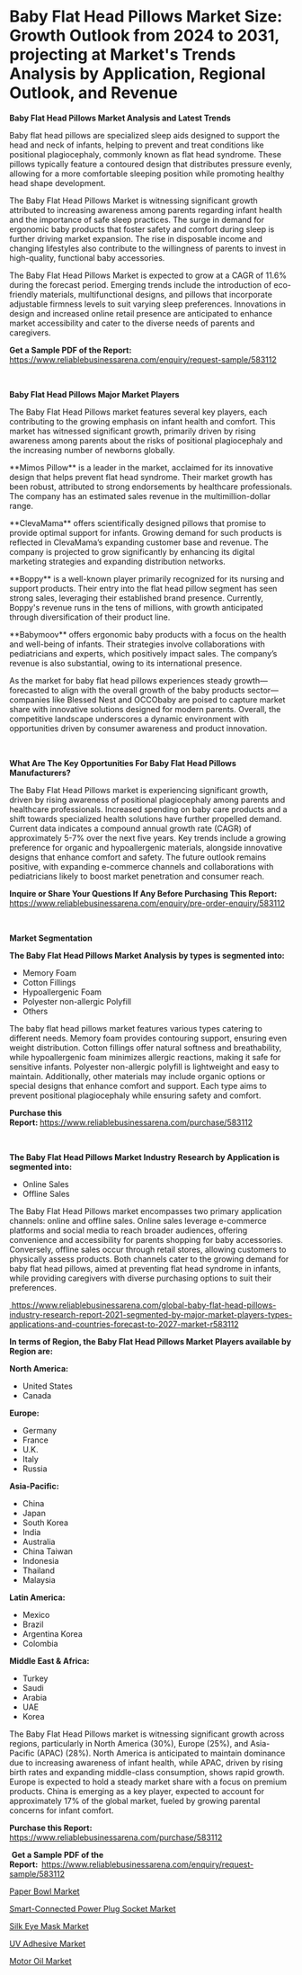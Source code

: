 <p><h1>Baby Flat Head Pillows Market Size: Growth Outlook from 2024 to 2031, projecting at Market's Trends Analysis by Application, Regional Outlook, and Revenue</h1></p><p><strong>Baby Flat Head Pillows Market Analysis and Latest Trends</strong></p>
<p><p>Baby flat head pillows are specialized sleep aids designed to support the head and neck of infants, helping to prevent and treat conditions like positional plagiocephaly, commonly known as flat head syndrome. These pillows typically feature a contoured design that distributes pressure evenly, allowing for a more comfortable sleeping position while promoting healthy head shape development.</p><p>The Baby Flat Head Pillows Market is witnessing significant growth attributed to increasing awareness among parents regarding infant health and the importance of safe sleep practices. The surge in demand for ergonomic baby products that foster safety and comfort during sleep is further driving market expansion. The rise in disposable income and changing lifestyles also contribute to the willingness of parents to invest in high-quality, functional baby accessories.</p><p>The Baby Flat Head Pillows Market is expected to grow at a CAGR of 11.6% during the forecast period. Emerging trends include the introduction of eco-friendly materials, multifunctional designs, and pillows that incorporate adjustable firmness levels to suit varying sleep preferences. Innovations in design and increased online retail presence are anticipated to enhance market accessibility and cater to the diverse needs of parents and caregivers.</p></p>
<p><strong>Get a Sample PDF of the Report:&nbsp;</strong> <a href="https://www.reliablebusinessarena.com/enquiry/request-sample/583112?utm_campaign=1331&utm_medium=2&utm_source=Github&utm_content=ia&utm_term=27092024&utm_id=baby-flat-head-pillows">https://www.reliablebusinessarena.com/enquiry/request-sample/583112</a></p>
<p>&nbsp;</p>
<p><strong>Baby Flat Head Pillows Major Market Players</strong></p>
<p><p>The Baby Flat Head Pillows market features several key players, each contributing to the growing emphasis on infant health and comfort. This market has witnessed significant growth, primarily driven by rising awareness among parents about the risks of positional plagiocephaly and the increasing number of newborns globally.</p><p>**Mimos Pillow** is a leader in the market, acclaimed for its innovative design that helps prevent flat head syndrome. Their market growth has been robust, attributed to strong endorsements by healthcare professionals. The company has an estimated sales revenue in the multimillion-dollar range.</p><p>**ClevaMama** offers scientifically designed pillows that promise to provide optimal support for infants. Growing demand for such products is reflected in ClevaMama’s expanding customer base and revenue. The company is projected to grow significantly by enhancing its digital marketing strategies and expanding distribution networks.</p><p>**Boppy** is a well-known player primarily recognized for its nursing and support products. Their entry into the flat head pillow segment has seen strong sales, leveraging their established brand presence. Currently, Boppy's revenue runs in the tens of millions, with growth anticipated through diversification of their product line.</p><p>**Babymoov** offers ergonomic baby products with a focus on the health and well-being of infants. Their strategies involve collaborations with pediatricians and experts, which positively impact sales. The company’s revenue is also substantial, owing to its international presence.</p><p>As the market for baby flat head pillows experiences steady growth—forecasted to align with the overall growth of the baby products sector—companies like Blessed Nest and OCCObaby are poised to capture market share with innovative solutions designed for modern parents. Overall, the competitive landscape underscores a dynamic environment with opportunities driven by consumer awareness and product innovation.</p></p>
<p>&nbsp;</p>
<p><strong>What Are The Key Opportunities For Baby Flat Head Pillows Manufacturers?</strong></p>
<p><p>The Baby Flat Head Pillows market is experiencing significant growth, driven by rising awareness of positional plagiocephaly among parents and healthcare professionals. Increased spending on baby care products and a shift towards specialized health solutions have further propelled demand. Current data indicates a compound annual growth rate (CAGR) of approximately 5-7% over the next five years. Key trends include a growing preference for organic and hypoallergenic materials, alongside innovative designs that enhance comfort and safety. The future outlook remains positive, with expanding e-commerce channels and collaborations with pediatricians likely to boost market penetration and consumer reach.</p></p>
<p><strong>Inquire or Share Your Questions If Any Before Purchasing This Report:</strong> <a href="https://www.reliablebusinessarena.com/enquiry/pre-order-enquiry/583112?utm_campaign=1331&utm_medium=2&utm_source=Github&utm_content=ia&utm_term=27092024&utm_id=baby-flat-head-pillows">https://www.reliablebusinessarena.com/enquiry/pre-order-enquiry/583112</a></p>
<p>&nbsp;</p>
<p><strong>Market Segmentation</strong></p>
<p><strong>The Baby Flat Head Pillows Market Analysis by types is segmented into:</strong></p>
<p><ul><li>Memory Foam</li><li>Cotton Fillings</li><li>Hypoallergenic Foam</li><li>Polyester non-allergic Polyfill</li><li>Others</li></ul></p>
<p><p>The baby flat head pillows market features various types catering to different needs. Memory foam provides contouring support, ensuring even weight distribution. Cotton fillings offer natural softness and breathability, while hypoallergenic foam minimizes allergic reactions, making it safe for sensitive infants. Polyester non-allergic polyfill is lightweight and easy to maintain. Additionally, other materials may include organic options or special designs that enhance comfort and support. Each type aims to prevent positional plagiocephaly while ensuring safety and comfort.</p></p>
<p><strong>Purchase this Report:&nbsp;</strong><a href="https://www.reliablebusinessarena.com/purchase/583112?utm_campaign=1331&utm_medium=2&utm_source=Github&utm_content=ia&utm_term=27092024&utm_id=baby-flat-head-pillows">https://www.reliablebusinessarena.com/purchase/583112</a></p>
<p>&nbsp;</p>
<p><strong>The Baby Flat Head Pillows Market Industry Research by Application is segmented into:</strong></p>
<p><ul><li>Online Sales</li><li>Offline Sales</li></ul></p>
<p><p>The Baby Flat Head Pillows market encompasses two primary application channels: online and offline sales. Online sales leverage e-commerce platforms and social media to reach broader audiences, offering convenience and accessibility for parents shopping for baby accessories. Conversely, offline sales occur through retail stores, allowing customers to physically assess products. Both channels cater to the growing demand for baby flat head pillows, aimed at preventing flat head syndrome in infants, while providing caregivers with diverse purchasing options to suit their preferences.</p></p>
<p><a href="https://www.reliablebusinessarena.com/global-baby-flat-head-pillows-industry-research-report-2021-segmented-by-major-market-players-types-applications-and-countries-forecast-to-2027-market-r583112?utm_campaign=1331&utm_medium=2&utm_source=Github&utm_content=ia&utm_term=27092024&utm_id=baby-flat-head-pillows">&nbsp;https://www.reliablebusinessarena.com/global-baby-flat-head-pillows-industry-research-report-2021-segmented-by-major-market-players-types-applications-and-countries-forecast-to-2027-market-r583112</a></p>
<p><strong>In terms of Region, the Baby Flat Head Pillows Market Players available by Region are:</strong></p>
<p>
    <p> <strong> North America: </strong>
        <ul>
            <li>United States</li>
            <li>Canada</li>
        </ul>
        </p> 
    <p> <strong> Europe: </strong>
        <ul>
            <li>Germany</li>
            <li>France</li>
            <li>U.K.</li>
            <li>Italy</li>
            <li>Russia</li>
        </ul>
        </p> 
    <p> <strong> Asia-Pacific: </strong>
        <ul>
            <li>China</li>
            <li>Japan</li>
            <li>South Korea</li>
            <li>India</li>
            <li>Australia</li>
            <li>China Taiwan</li>
            <li>Indonesia</li>
            <li>Thailand</li>
            <li>Malaysia</li>
        </ul>
        </p> 
    <p> <strong> Latin America: </strong>
        <ul>
            <li>Mexico</li>
            <li>Brazil</li>
            <li>Argentina Korea</li>
            <li>Colombia</li>
        </ul>
        </p> 
    <p> <strong> Middle East & Africa: </strong>
        <ul>
            <li>Turkey</li>
            <li>Saudi</li>
            <li>Arabia</li>
            <li>UAE</li>
            <li>Korea</li>
        </ul>
    </p>
    </p>
<p><p>The Baby Flat Head Pillows market is witnessing significant growth across regions, particularly in North America (30%), Europe (25%), and Asia-Pacific (APAC) (28%). North America is anticipated to maintain dominance due to increasing awareness of infant health, while APAC, driven by rising birth rates and expanding middle-class consumption, shows rapid growth. Europe is expected to hold a steady market share with a focus on premium products. China is emerging as a key player, expected to account for approximately 17% of the global market, fueled by growing parental concerns for infant comfort.</p></p>
<p><strong>Purchase this Report: </strong><a href="https://www.reliablebusinessarena.com/purchase/583112?utm_campaign=1331&utm_medium=2&utm_source=Github&utm_content=ia&utm_term=27092024&utm_id=baby-flat-head-pillows">https://www.reliablebusinessarena.com/purchase/583112</a></p>
<p>&nbsp;<strong>Get a Sample PDF of the Report:&nbsp;&nbsp;</strong><a href="https://www.reliablebusinessarena.com/enquiry/request-sample/583112?utm_campaign=1331&utm_medium=2&utm_source=Github&utm_content=ia&utm_term=27092024&utm_id=baby-flat-head-pillows">https://www.reliablebusinessarena.com/enquiry/request-sample/583112</a></p>
<p><strong></strong></p>
<p><p><a href="https://www.linkedin.com/pulse/paper-bowl-market-segmentation-geographical-regions-forcast-v5f5f?utm_campaign=1331&utm_medium=2&utm_source=Github&utm_content=ia&utm_term=27092024&utm_id=baby-flat-head-pillows">Paper Bowl Market</a></p><p><a href="https://issuu.com/reportprime-2/docs/smart-connected-power-plug-socket-m_6104228c2d5ac2?utm_campaign=1331&utm_medium=2&utm_source=Github&utm_content=ia&utm_term=27092024&utm_id=baby-flat-head-pillows">Smart-Connected Power Plug Socket Market</a></p><p><a href="https://issuu.com/reportprime-2/docs/silk-eye-mask-market-size-2030.pptx_4d30815dd75c76?utm_campaign=1331&utm_medium=2&utm_source=Github&utm_content=ia&utm_term=27092024&utm_id=baby-flat-head-pillows">Silk Eye Mask Market</a></p><p><a href="https://www.linkedin.com/pulse/uv-adhesive-market-segmentation-geographical-regions-forcast-zvcyf?utm_campaign=1331&utm_medium=2&utm_source=Github&utm_content=ia&utm_term=27092024&utm_id=baby-flat-head-pillows">UV Adhesive Market</a></p><p><a href="https://www.linkedin.com/pulse/future-trajectory-motor-oil-market-emerging-trends-forecasts-cqsbf?utm_campaign=1331&utm_medium=2&utm_source=Github&utm_content=ia&utm_term=27092024&utm_id=baby-flat-head-pillows">Motor Oil Market</a></p></p>